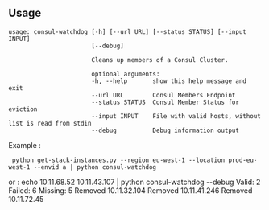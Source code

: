 ## Usage

    usage: consul-watchdog [-h] [--url URL] [--status STATUS] [--input INPUT]
                           [--debug]

                           Cleans up members of a Consul Cluster.

                           optional arguments:
                           -h, --help       show this help message and exit
                           --url URL        Consul Members Endpoint
                           --status STATUS  Consul Member Status for eviction
                           --input INPUT    File with valid hosts, without list is read from stdin
                           --debug          Debug information output





Example : 

     python get-stack-instances.py --region eu-west-1 --location prod-eu-west-1 --envid a | python consul-watchdog


or : 
    echo 10.11.68.52 10.11.43.107 | python consul-watchdog --debug
    Valid: 2
    Failed: 6
    Missing: 5
    Removed 10.11.32.104
    Removed 10.11.41.246
    Removed 10.11.72.45



